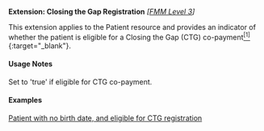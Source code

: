 **Extension: Closing the Gap Registration** *[[FMM Level 3](guidance.html)]*

This extension applies to the Patient resource and provides an indicator of whether the patient is eligible for a Closing the Gap (CTG) co-payment[<sup>[1]</sup>](https://meteor.aihw.gov.au/content/index.phtml/itemId/603671){:target="_blank"}.

#### Usage Notes
Set to 'true' if eligible for CTG co-payment.

#### Examples

[Patient with no birth date, and eligible for CTG registration](Patient-example2.html)